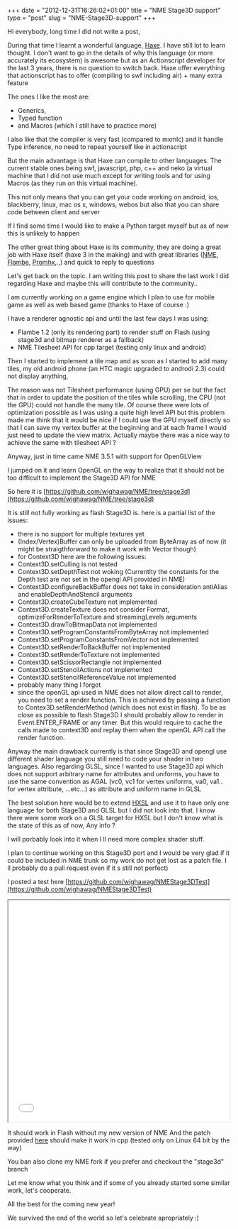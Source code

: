 +++
date = "2012-12-31T16:26:02+01:00"
title = "NME Stage3D support"
type = "post"
slug = "NME-Stage3D-support"
+++

Hi everybody, long time I did not write a post,

During that time I learnt a wonderful language, [Haxe](haxe.org). I have still lot to learn thought. I don't want to go in the details of why this language (or more accurately its ecosystem) is awesome but as an Actionscript developer for the last 3 years, there is no question to switch back. Haxe offer everything that actionscript has to offer (compiling to swf including air) + many extra feature

The ones I like the most are:

- Generics,
- Typed function
- and Macros (which I still have to practice more)

I also like that the compiler is very fast (compared to mxmlc) and it handle Type inference, no need to repeat yourself like in actionscript


But the main advantage is that Haxe can compile to other languages. The current stable ones being swf, javascript, php, c++ and neko (a virtual machine that I did not use much except for writing tools and for using Macros (as they run on this virtual machine).

This not only means that you can get your code working on android, ios, blackberry, linux, mac os x, windows, webos but also that you can share code between client and server

If I find some time I would like to make a Python target myself but as of now this is unlikely to happen


The other great thing about Haxe is its community, they are doing a great job with Haxe itself (haxe 3 in the making) and with great libraries ([NME](http://www.nme.io/), [Flambe](https://github.com/aduros/flambe), [Promhx](https://github.com/jdonaldson/promhx),.,) and quick to reply to questions


Let's get back on the topic. I am writing this post to share the last work I did regarding Haxe and maybe this will contribute to the community..

I am currently working on a game engine which I plan to use for mobile game as well as web based game (thanks to Haxe of course :)

I have a renderer agnostic api and until the last few days I was using:

- Flambe 1.2 (only its rendering part) to render stuff on Flash (using stage3d and bitmap renderer as a fallback)
- NME Tilesheet API for cpp target (testing only linux and android)

Then I started to implement a tile map and as soon as I started to add many tiles, my old android phone (an HTC magic upgraded to androdi 2.3) could not display anything,

The reason was not Tilesheet performance (using GPU) per se but the fact that in order to update the position of the tiles while scrolling, the CPU (not the GPU) could not handle the many tile. Of course there were lots of optimization possible as I was using a quite high level API but this problem made me think that it would be nice if I could use the GPU myself directly so that I can save my vertex buffer at the beginning and at each frame I would just need to update the view matrix.
Actually maybe there was a nice way to achieve the same with tilesheet API ?

Anyway, just in time came NME 3.5.1 with support for OpenGLView

I jumped on it and learn OpenGL on the way to realize that it should not be too difficult to implement the Stage3D API for NME

So here it is [https://github.com/wighawag/NME/tree/stage3d](https://github.com/wighawag/NME/tree/stage3d)

It is still not fully working as flash Stage3D is. here is a partial list of the issues:

- there is no support for multiple textures yet
- (Index/Vertex)Buffer can only be uploaded from ByteArray as of now (it might be straigthforward to make it work with Vector though)
- for Context3D here are the following issues:
- Context3D.setCulling is not tested
- Context3D.setDepthTest not woking  (Currentlty the constants for the Depth test are not set in the opengl API provided in NME)
- Context3D.configureBackBuffer does not take in consideration antiAlias and enableDepthAndStencil arguments
- Context3D.createCubeTexture not implemented
- Context3D.createTexture does not consider Format, optimizeForRenderToTexture and streamingLevels arguments
- Context3D.drawToBitmapData not implemented
- Context3D.setProgramConstantsFromByteArray not implemented
- Context3D.setProgramConstantsFromVector not implemented
- Context3D.setRenderToBackBuffer not implemented
- Context3D.setRenderToTexture not implemented
- Context3D.setScissorRectangle not implemented
- Context3D.setStencilActions not implemented
- Context3D.setStencilReferenceValue not implemented
- probably many thing I forgot
- since the openGL api used in NME does not allow direct call to render, you need to set a render function. This is achieved by passing a function to Contex3D.setRenderMethod (which does not exist in flash). To be as close as possible to flash Stage3D I should probably allow to render in Event.ENTER_FRAME or any timer. But this would require to cache the calls made to context3D and replay them when the openGL API call the render function.

Anyway the main drawback currently is that since Stage3D and opengl use different shader language you still need to code your shader in two languages. Also regarding GLSL, since I wanted to use Stage3D api which does not support arbitrary name for attributes and uniforms, you have to use the same convention as AGAL (vc0, vc1 for vertex uniforms, va0, va1.. for vertex attribute, ...etc...) as attribute and uniform name in GLSL

The best solution here would be to extend [HXSL](http://haxe.org/manual/hxsl) and use it to have only one language for both Stage3D and GLSL but I did not look into that. I know there were some work on a GLSL target for HXSL but I don't know what is the state of this as of now, Any info ?

I will porbably look into it when I ll need more complex shader stuff.


I plan to continue working on this Stage3D port and I would be very glad if it could be included in NME trunk so my work do not get lost as a patch file.  I ll probably do a pull request even if it s still not perfect)


I posted a test here  [https://github.com/wighawag/NMEStage3DTest](https://github.com/wighawag/NMEStage3DTest)

<iframe width="500" height="500" src="/blog/content/NMEStage3DTest.html"></iframe>

It should work in Flash without my new version of NME
And the patch provided [here](https://raw.github.com/wighawag/NMEStage3DTest/master/stage3d.patch) should make it work in cpp (tested only on Linux 64 bit by the way)

You ban also clone my NME fork if you prefer and checkout the "stage3d" branch


Let me know what you think and if some of you already started some similar work, let's cooperate.


All the best for the coming new year!


We survived the end of the world so let's celebrate apropriately :)
